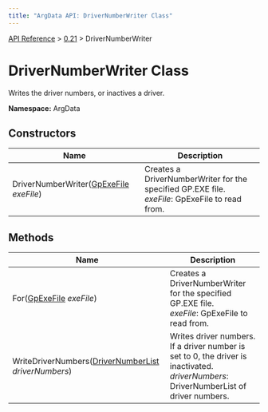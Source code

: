 ```yaml
---
title: "ArgData API: DriverNumberWriter Class"
---
```


[API Reference](/argdata/api/) &gt; [0.21](/argdata/api/0.21/) &gt; DriverNumberWriter

# DriverNumberWriter Class

Writes the driver numbers, or inactives a driver.

**Namespace:** ArgData

## Constructors

<table class="table table-bordered table-striped ">
<thead>
  <tr>
    <th>Name</th>
    <th>Description</th>
  </tr>
</thead>
<tbody>
  <tr>
    <td>DriverNumberWriter(<a href="/argdata/api/0.21/gpexefile/">GpExeFile</a> <em>exeFile</em>)</td>
    <td>Creates a DriverNumberWriter for the specified GP.EXE file.<br /><em>exeFile</em>: GpExeFile to read from.<br /></td>
  </tr>
</tbody>
</table>


## Methods

<table class="table table-bordered table-striped ">
<thead>
  <tr>
    <th>Name</th>
    <th>Description</th>
  </tr>
</thead>
<tbody>
  <tr>
    <td>For(<a href="/argdata/api/0.21/gpexefile/">GpExeFile</a> <em>exeFile</em>)</td>
    <td>Creates a DriverNumberWriter for the specified GP.EXE file.<br /><em>exeFile</em>: GpExeFile to read from.<br /></td>
  </tr>
  <tr>
    <td>WriteDriverNumbers(<a href="/argdata/api/0.21/drivernumberlist/">DriverNumberList</a> <em>driverNumbers</em>)</td>
    <td>Writes driver numbers. If a driver number is set to 0, the driver is inactivated.<br /><em>driverNumbers</em>: DriverNumberList of driver numbers.<br /></td>
  </tr>
</tbody>
</table>


